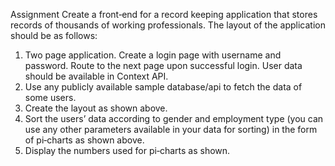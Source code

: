 Assignment 
Create a front‐end for a record keeping application that stores records of thousands of working 
professionals. 
The layout of the application should be as follows: 
1. Two page application. Create a login page with username and password. Route to 
the next page upon successful login. User data should be available in Context API. 
2. Use any publicly available sample database/api to fetch the data of some users. 
3. Create the layout as shown above. 
4. Sort the users’ data according to gender and employment type (you can use any 
other parameters available in your data for sorting) in the form of pi‐charts as shown 
above. 
5. Display the numbers used for pi‐charts as shown. 
